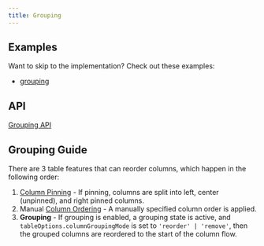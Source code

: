 ```yaml
---
title: Grouping
---
```


## Examples

Want to skip to the implementation? Check out these examples:

- [grouping](../examples/react/grouping)

## API

[Grouping API](../api/features/grouping)

## Grouping Guide

There are 3 table features that can reorder columns, which happen in the following order:

1. [Column Pinning](../guide/column-pinning) - If pinning, columns are split into left, center (unpinned), and right pinned columns.
2. Manual [Column Ordering](../guide/column-ordering) - A manually specified column order is applied.
3. **Grouping** - If grouping is enabled, a grouping state is active, and `tableOptions.columnGroupingMode` is set to `'reorder' | 'remove'`, then the grouped columns are reordered to the start of the column flow.
